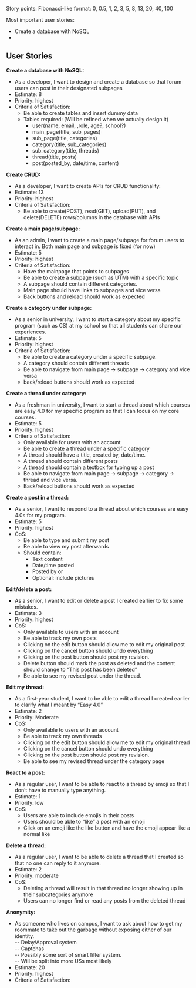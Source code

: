 Story points:
Fibonacci-like format: 0, 0.5, 1, 2, 3, 5, 8, 13, 20, 40, 100

Most important user stories:
- Create a database with NoSQL
- 
## User Stories  

**Create a database with NoSQL:** 
- As a developer, I want to design and create a database so that forum users can post in their designated subpages
- Estimate: 8
- Priority: highest
- Criteria of Satisfaction:  
  - Be able to create tables and insert dummy data
  - Tables required: (Will be refined when we actually design it)
      - user(name, email, ,role, age?, school?)
      - main_page(title, sub_pages)
      - sub_page(title, categories)
      - category(title, sub_categories)
      - sub_category(title, threads)
      - thread(title, posts)
      - post(posted_by, date/time, content)

**Create CRUD:** 
- As a developer, I want to create APIs for CRUD functionality.
- Estimate: 13
- Priority: highest
- Criteria of Satisfaction:
  - Be able to create(POST), read(GET), upload(PUT), and delete(DELETE) rows/columns in the database with APIs

**Create a main page/subpage:**
- As an admin, I want to create a main page/subpage for forum users to interact in. Both main page and subpage is fixed (for now)
- Estimate: 5
- Priority: highest
- Criteria of Satisfaction:
  - Have the mainpage that points to subpages
  - Be able to create a subpage (such as UTM) with a specific topic
  - A subpage should contain different categories.
  - Main page should have links to subpages and vice versa
  - Back buttons and reload should work as expected

**Create a category under subpage:**
- As a senior in university, I want to start a category about my specific program (such as CS) at my school so that all students can share our experiences.
- Estimate: 5
- Priority: highest
- Criteria of Satisfaction:
  - Be able to create a category under a specific subpage.
  - A category should contain different threads
  - Be able to navigate from main page -> subpage -> category and vice versa
  - back/reload buttons should work as expected

**Create a thread under category:** 
- As a freshman in university, I want to start a thread about which courses are easy 4.0 for my specific program so that I can focus on my core courses. 
- Estimate: 5
- Priority: highest
- Criteria of Satisfaction:
  - Only available for users with an account
  - Be able to create a thread under a specific category
  - A thread should have a title, created by, date/time.
  - A thread should contain different posts
  - A thread should contain a textbox for typing up a post
  - Be able to navigate from main page -> subpage -> category -> thread and vice versa.
  - Back/reload buttons should work as expected

**Create a post in a thread:**
- As a senior, I want to respond to a thread about which courses are easy 4.0s for my program.
- Estimate: 5
- Priority: highest
- CoS:
  - Be able to type and submit my post
  - Be able to view my post afterwards
  - Should contain:
    - Text content
    - Date/time posted
    - Posted by <username> or <anonymous>
    - Optional: include pictures 

**Edit/delete a post:**
- As a senior, I want to edit or delete a post I created earlier to fix some mistakes.
- Estimate: 3
- Priority: highest
- CoS:
    - Only available to users with an account
    - Be able to track my own posts 
    - Clicking on the edit button should allow me to edit my original post
    - Clicking on the cancel button should undo everything
    - Clicking on the post button should post my revision.
    - Delete button should mark the post as deleted and the content should change to “This post has been deleted”
    - Be able to see my revised post under the thread.
    
**Edit my thread:** 
- As a first-year student, I want to be able to edit a thread I created earlier to clarify what I meant by “Easy 4.0”
- Estimate: 2
- Priority: Moderate
- CoS:
    - Only available to users with an account
    - Be able to track my own threads
    - Clicking on the edit button should allow me to edit my original thread
    - Clicking on the cancel button should undo everything
    - Clicking on the post button should post my revision.
    - Be able to see my revised thread under the category page

**React to a post:** 
- As a regular user, I want to be able to react to a thread by emoji so that I don’t have to manually type anything.
- Estimate: 1
- Priority: low
- CoS:
    - Users are able to include emojis in their posts 
    - Users should be able to “like” a post with an emoji
    - Click on an emoji like the like button and have the emoji appear like a normal like

**Delete a thread:** 
- As a regular user, I want to be able to delete a thread that I created so that no one can reply to it anymore.
- Estimate: 2
- Priority: moderate
- CoS:
  - Deleting a thread will result in that thread no longer showing up in their subcategories anymore
  - Users can no longer find or read any posts from the deleted thread


**Anonymity:** 
- As someone who lives on campus, I want to ask about how to get my roommate to take out the garbage without exposing either of our identity.  
-- Delay/Approval system  
-- Captchas  
-- Possibly some sort of smart filter system.  
-- Will be split into more USs most likely
- Estimate: 20
- Priority: highest
- Criteria of Satisfaction:




